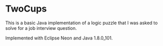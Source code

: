 # TwoCups
This is a basic Java implementation of a logic puzzle that I was asked to solve for a job interview question.

Implemented with Eclipse Neon and Java 1.8.0_101.
